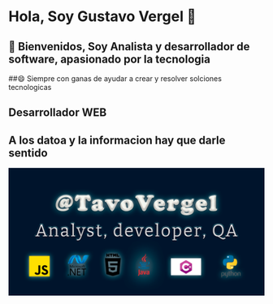 #   **Hola, Soy Gustavo Vergel** 👋
## 💬 Bienvenidos, Soy Analista y desarrollador de software, apasionado por la tecnologia
##😄 Siempre con ganas de ayudar a crear y resolver solciones tecnologicas
## Desarrollador WEB 
## A los datoa y la informacion hay que darle sentido
![Image of Yaktocat](https://github.com/tavovergel/Tavovergel/blob/main/principalgithub.png)

<!--
**tavovergel/Tavovergel** is a ✨ _special_ ✨ repository because its `README.md` (this file) appears on your GitHub profile.

Here are some ideas to get you started:

- 🔭 I’m currently working on ...
- 🌱 I’m currently learning ...
- 👯 I’m looking to collaborate on ...
- 🤔 I’m looking for help with ...
- 💬 Ask me about ...
- 📫 How to reach me: ...
- 😄 Pronouns: ...
- ⚡ Fun fact: ...
-->
